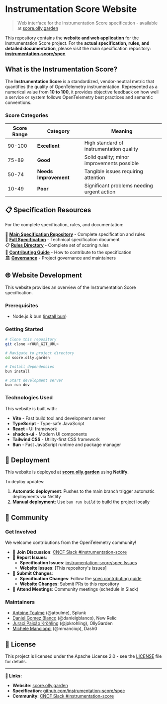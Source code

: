 # Instrumentation Score Website

> Web interface for the Instrumentation Score specification - available at [score.olly.garden](https://score.olly.garden)

This repository contains the **website and web application** for the Instrumentation Score project. For the **actual specification, rules, and detailed documentation**, please visit the main specification repository: **[instrumentation-score/spec](https://github.com/instrumentation-score/spec)**.

## What is the Instrumentation Score?

The **Instrumentation Score** is a standardized, vendor-neutral metric that quantifies the quality of OpenTelemetry instrumentation. Represented as a numerical value from **10 to 100**, it provides objective feedback on how well a service or system follows OpenTelemetry best practices and semantic conventions.

### Score Categories

| Score Range | Category              | Meaning                                    |
| ----------- | --------------------- | ------------------------------------------ |
| 90-100      | **Excellent**         | High standard of instrumentation quality   |
| 75-89       | **Good**              | Solid quality; minor improvements possible |
| 50-74       | **Needs Improvement** | Tangible issues requiring attention        |
| 10-49       | **Poor**              | Significant problems needing urgent action |

## 📋 Specification Resources

For the complete specification, rules, and documentation:

📖 **[Main Specification Repository](https://github.com/instrumentation-score/spec)** - Complete specification and rules  
📄 **[Full Specification](https://github.com/instrumentation-score/spec/blob/main/specification.md)** - Technical specification document  
📋 **[Rules Directory](https://github.com/instrumentation-score/spec/tree/main/rules)** - Complete set of scoring rules  
🔧 **[Contributing Guide](https://github.com/instrumentation-score/spec/blob/main/CONTRIBUTING.md)** - How to contribute to the specification  
🏛️ **[Governance](https://github.com/instrumentation-score/spec/blob/main/GOVERNANCE.md)** - Project governance and maintainers  

## 🌐 Website Development

This website provides an overview of the Instrumentation Score specification.

### Prerequisites

- Node.js & bun ([install bun](https://bun.sh/docs/installation))

### Getting Started

```sh
# Clone this repository
git clone <YOUR_GIT_URL>

# Navigate to project directory
cd score.olly.garden

# Install dependencies
bun install

# Start development server
bun run dev
```

### Technologies Used

This website is built with:

- **Vite** - Fast build tool and development server
- **TypeScript** - Type-safe JavaScript
- **React** - UI framework
- **shadcn-ui** - Modern UI components
- **Tailwind CSS** - Utility-first CSS framework
- **Bun** - Fast JavaScript runtime and package manager

## 🚀 Deployment

This website is deployed at **[score.olly.garden](https://score.olly.garden)** using **Netlify**.

To deploy updates:

1. **Automatic deployment**: Pushes to the main branch trigger automatic deployments via Netlify
2. **Manual deployment**: Use `bun run build` to build the project locally

## 🤝 Community

### Get Involved

We welcome contributions from the OpenTelemetry community!

- 💬 **Join Discussion**: [CNCF Slack #instrumentation-score](https://cloud-native.slack.com/archives/C08U9NN1XBR)
- 🐛 **Report Issues**: 
  - **Specification Issues**: [instrumentation-score/spec Issues](https://github.com/instrumentation-score/spec/issues)
  - **Website Issues**: [This repository's issues]
- 🔀 **Submit Changes**: 
  - **Specification Changes**: Follow the [spec contributing guide](https://github.com/instrumentation-score/spec/blob/main/CONTRIBUTING.md)
  - **Website Changes**: Submit PRs to this repository
- 📅 **Attend Meetings**: Community meetings (schedule in Slack)

### Maintainers

- [Antoine Toulme](https://github.com/atoulme) (@atoulme), Splunk
- [Daniel Gomez Blanco](https://github.com/danielgblanco) (@danielgblanco), New Relic
- [Juraci Paixão Kröhling](https://github.com/jpkrohling) (@jpkrohling), OllyGarden
- [Michele Mancioppi](https://github.com/mmanciop) (@mmanciop), Dash0

## 📜 License

This project is licensed under the Apache License 2.0 - see the [LICENSE](https://github.com/instrumentation-score/spec/blob/main/LICENSE) file for details.

---

**🔗 Links:**
- **Website**: [score.olly.garden](https://score.olly.garden)
- **Specification**: [github.com/instrumentation-score/spec](https://github.com/instrumentation-score/spec)
- **Community**: [CNCF Slack #instrumentation-score](https://cloud-native.slack.com/archives/C08U9NN1XBR)
